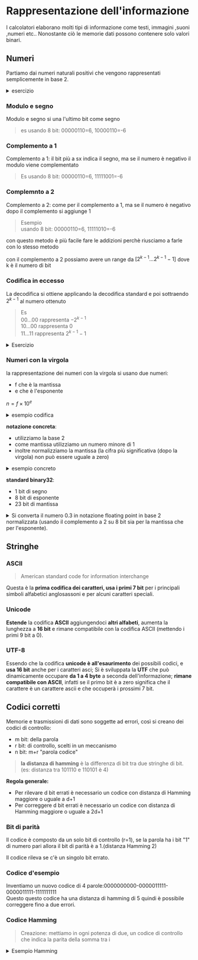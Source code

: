 
# Rappresentazione dell'informazione

I calcolatori elaborano molti tipi di informazione come testi, immagini ,suoni ,numeri etc.. Nonostante ciò le memorie dati possono contenere solo valori binari.

## Numeri

Partiamo dai numeri naturali positivi che vengono rappresentati semplicemente in base 2.  


<details>
<summary>
esercizio
</summary>

Si consideri il numero decimale 35 (senza segno).
Lo si converta in binario, poi dal binario in esadecimale, e dall'esadecimale di nuovo in decimale.

35=100011b=23hex
</details>

### Modulo e segno

Modulo e segno si una l'ultimo bit come segno

> es
> usando 8 bit: 00000110=6, 10000110=-6

### Complemento a 1

Complemento a 1: il bit più a sx indica il segno, ma se il numero è negativo il modulo viene complementato

>Es
> usando 8 bit: 00000110=6, 11111001=-6

### Complemnto a 2

Complemento a 2: come per il complemento a 1, ma se il numero è negativo dopo il complemento si aggiunge 1

> Esempio  
> usando 8 bit: 00000110=6, 11111010=-6

con questo metodo è più facile fare le addizioni perchè riusciamo a farle con lo stesso metodo

con il complemento a 2 possiamo avere un range da $[2^{k-1}...2^{k-1}-1]$ dove k è il numero di bit

### Codifica in eccesso

La decodifica si ottiene applicando la decodifica 
standard e poi sottraendo $2^{k-1}$  al numero ottenuto

> Es   
> 00...00 rappresenta $-2^{k-1}$  
> 10...00 rappresenta $0$   
> 11...11 rappresenta $2^{k-1}-1$  

<details>
<summary>
Esercizio
</summary>

Si consideri il numero decimale -13.  
Lo si converta in binario (su 8 bit) con le codifiche:
  
- modulo e segno
- complemento a 1
- complemento a 2
- eccesso 128


- modulo e segno : 10001101
- complemento a 1: 11110010
- complemento a 2: 11110011
- ad eccesso 128 : 01110011
</details>

### Numeri con la virgola

la rappresentazione dei numeri con la virgola si usano due numeri:
- f che è la mantissa
- e che è l'esponente

$n=f \times 10^{e}$

<details>
  <summary>
  esempio codifica
  </summary>

se la mantissa è tra 0,001 e 0,999
e l'esponente è tra 0 e 99

riesco a rappresentare i numeri

![](../img/overflowunder.png)

</details>

**notazione concreta**:
- utilizziamo la base 2
- come mantissa utilizziamo un numero minore di 1
- inoltre normalizziamo la mantissa (la cifra più significativa (dopo la virgola) non può essere uguale a zero)

<details>
  <summary>
esempio concreto
  </summary>

vogliamo rappresentare il numero 432:  
la mantissa sarà 432=110110000b questo numero va normalizzato quindi dobbiamo shiftarlo, quindi gli diamo un esponente di: $2^9$

</details>

**standard binary32**:
- 1 bit di segno
- 8 bit di esponente
- 23 bit di mantissa

<details>
  <summary>
Si converta il numero 0.3 in notazione floating point in base 2 normalizzata (usando il complemento a 2 su 8 bit sia per la mantissa che per l'esponente).
  </summary>

  TODO: da finire


la mantissa si legge moltiplicando il primo partendo da sinistra $2^-1$ fino a $2^-n$ nell'ultimo dove n sono il numero di bit, e per calcolare il numero in decimale va tutto moltiplicato per $2^{\text{esponente}}$

segno : 0 
mantissa: 10011001b
esponente: 1111111b

</details>


## Stringhe

### ASCII

> American standard code for information interchange

Questa è la **prima codifica dei caratteri, usa i primi 7 bit** per i principali simboli alfabetici anglosassoni e per alcuni caratteri speciali.

### Unicode

**Estende** la codifica **ASCII** aggiungendoci **altri alfabeti**, aumenta la lunghezza a **16 bit** e rimane compatibile con la codifica ASCII (mettendo i primi 9 bit a 0).


### UTF-8

Essendo che la codifica **unicode è all'esaurimento** dei possibili codici, e **usa 16 bit** anche per i caratteri asci; Si è sviluppata la **UTF** che può dinamicamente occupare **da 1 a 4 byte** a seconda dell'informazione; **rimane compatibile con ASCII**, infatti se il primo bit è a zero significa che il carattere è un carattere ascii e che occuperà i prossimi 7 bit.

## Codici corretti

Memorie e trasmissioni di dati sono soggette ad errori, così si creano dei codici di controllo:  
- m bit: della parola
- r bit: di controllo, scelti in un meccanismo
- n bit: m+r "parola codice"


> **la distanza di hamming** è la differenza di bit tra due stringhe di bit.
(es: distanza tra 101110 e 110101 è 4)

**Regola generale:**  
- Per rilevare d  bit errati è necessario un codice con distanza di Hamming maggiore o uguale a d+1
- Per correggere d  bit errati è necessario un codice con distanza di Hamming maggiore o uguale a 2d+1

### Bit di parità

Il codice è composto da un solo bit di controllo (r=1), se la parola ha i bit "1" di numero pari allora il bit di parità è a 1.(distanza Hamming 2)

Il codice rileva se c'è un singolo bit errato.

### Codice d'esempio

Inventiamo un nuovo codice di 4 parole:0000000000-0000011111-0000011111-1111111111  
Questo questo codice ha una distanza di hamming di 5 quindi è possibile correggere fino a due errori.


### Codice Hamming

> Creazione: mettiamo in ogni potenza di due, un codice di controllo che indica la parita della somma tra i 


<details>
<summary>
Esempio Hamming
</summary>

```text
Esempio di codifica con codice di Hamming

Dato da codificare:
11001011    m = 8

0  0     0           1 
X  X  1  X  1  0  0  X  1  0  1  1

1  2  3  4  5  6  7  8  9 10 11 12

0  0  0  0  0  0  0  1  1  1  1  1
0  0  0  1  1  1  1  0  0  0  0  1
0  1  1  0  0  1  1  0  0  1  1  0
1  0  1  0  1  0  1  0  1  0  1  0

X     1     1     0     1     1

   X  1        0  0        0  1

         X  1  0  0              1

                     X  1  0  1  1

Dato codificato:
001010011011

------------------------------------------------------------
Esempio di decodifica:

Dato da decodificare:
0  1  1  0  1  0  0  1  1  0  1  1

1  2  3  4  5  6  7  8  9 10 11 12

0  0  0  0  0  0  0  1  1  1  1  1
0  0  0  1  1  1  1  0  0  0  0  1
0  1  1  0  0  1  1  0  0  1  1  0
1  0  1  0  1  0  1  0  1  0  1  0

0     1     1     0     1     1      OK   1  

   1  1        0  0        0  1      X    2    2

         0  1  0  0              1   OK   4
    
                     1  1  0  1  1   OK   8

Scrivendo 1 per i bit di parita' errati e 0 per quelli corretti
ottengo la posizione dell'errore:

0010 pos 2

``` 
</details>
